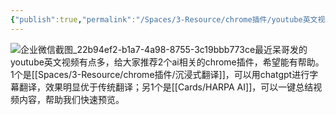 ```yaml
---
{"publish":true,"permalink":"/Spaces/3-Resource/chrome插件/youtube英文视频如何看，工具推荐.md","created":"2025-04-04T01:14:38.575+08:00","modified":"2025-07-11T16:12:22.260+08:00","published":"2025-07-11T16:12:22.260+08:00","cssclasses":""}
---
```



![企业微信截图_22b94ef2-b1a7-4a98-8755-3c19bbb773ce](https://pub-pic.oldwinter.top/2025/06/783a3150a1348b01139fad9f9014af9b.png)最近呆哥发的youtube英文视频有点多，给大家推荐2个ai相关的chrome插件，希望能有帮助。1个是[[Spaces/3-Resource/chrome插件/沉浸式翻译]]，可以用chatgpt进行字幕翻译，效果明显优于传统翻译；另1个是[[Cards/HARPA AI]]，可以一键总结视频内容，帮助我们快速预览。